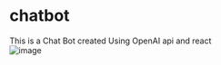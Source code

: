 # chatbot
This is a Chat Bot created Using OpenAI api and react <br> 
![image](https://github.com/ShivamKaushik316/chatbot/assets/105926192/b1b3162e-f481-48f4-b8ac-f8a1e7885cac)
